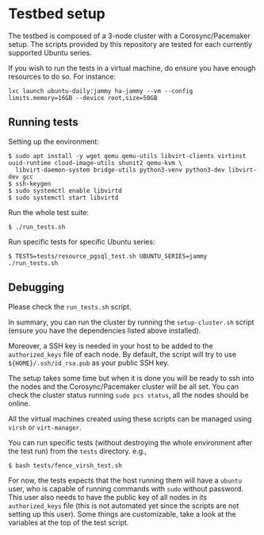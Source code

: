 # Testbed setup

The testbed is composed of a 3-node cluster with a Corosync/Pacemaker setup.
The scripts provided by this repository are tested for each currently supported
Ubuntu series.

If you wish to run the tests in a virtual machine, do ensure you have enough
resources to do so.  For instance:

```
lxc launch ubuntu-daily:jammy ha-jammy --vm --config limits.memory=16GB --device root,size=50GB
```

## Running tests

Setting up the environment:

```
$ sudo apt install -y wget qemu qemu-utils libvirt-clients virtinst uuid-runtime cloud-image-utils shunit2 qemu-kvm \
  libvirt-daemon-system bridge-utils python3-venv python3-dev libvirt-dev gcc
$ ssh-keygen
$ sudo systemctl enable libvirtd
$ sudo systemctl start libvirtd
```

Run the whole test suite:

```
$ ./run_tests.sh
```

Run specific tests for specific Ubuntu series:

```
$ TESTS=tests/resource_pgsql_test.sh UBUNTU_SERIES=jammy ./run_tests.sh
```

## Debugging

Please check the `run_tests.sh` script.

In summary, you can run the cluster by running the `setup-cluster.sh` script
(ensure you have the dependencies listed above installed).

Moreover, a SSH key is needed in your host to be added to the `authorized_keys`
file of each node. By default, the script will try to use
`${HOME}/.ssh/id_rsa.pub` as your public SSH key.

The setup takes some time but when it is done you will be ready to ssh into the
nodes and the Corosync/Pacemaker cluster will be all set. You can check the
cluster status running `sudo pcs status`, all the nodes should be online.

All the virtual machines created using these scripts can be managed using
`virsh` or `virt-manager`.

You can run specific tests (without destroying the whole environment after the
test run) from the `tests` directory. e.g.,

```
$ bash tests/fence_virsh_test.sh
```

For now, the tests expects that the host running them will have a `ubuntu`
user, who is capable of running commands with `sudo` without password. This
user also needs to have the public key of all nodes in its `authorized_keys`
file (this is not automated yet since the scripts are not setting up this
user). Some things are customizable, take a look at the variables at the top of
the test script.
